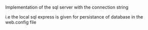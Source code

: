 Implementation of the sql server with the connection string
<add name="DBConnectionString"
    connectionString="Data Source=(LocalDb)\MSSQLLocalDB;Initial Catalog=UrlDb;Integrated Security=true"
    providerName="System.Data.SqlClient"/>
   
i.e the local sql express is given for persistance of database  in the web.config file
    
